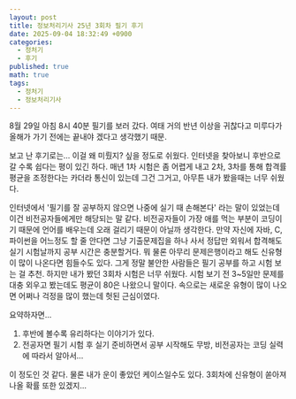 ```yaml
---
layout: post
title: 정보처리기사 25년 3회차 필기 후기
date: 2025-09-04 18:32:49 +0900
categories:
  - 정처기
  - 후기
published: true
math: true
tags:
  - 정처기
  - 정보처리기사
---
```

8월 29일 아침 8시 40분 필기를 보러 갔다. 여태 거의 반년 이상을 귀찮다고 미루다가 올해가 가기 전에는 끝내야 겠다고 생각했기 때문.

보고 난 후기로는... 이걸 왜 미뤘지? 싶을 정도로 쉬웠다. 인터넷을 찾아보니 후반으로 갈 수록 쉽다는 평이 있긴 하다. 매년 1차 시험은 좀 어렵게 내고 2차, 3차를 통해 합격률 평균을 조정한다는 카더라 통신이 있는데 그건 그거고, 아무튼 내가 봤을때는 너무 쉬웠다.

인터넷에서 '필기를 잘 공부하지 않으면 나중에 실기 때 손해본다' 라는 말이 있었는데 이건 비전공자들에게만 해당되는 말 같다. 비전공자들이 가장 애를 먹는 부분이 코딩이기 때문에 언어를 배우는데 오래 걸리기 때문이 아닐까 생각한다. 만약 자신에 자바, C, 파이썬을 어느정도 할 줄 안다면 그냥 기출문제집을 하나 사서 정답만 외워서 합격해도 실기 시험날까지 공부 시간은 충분할거다. 뭐 물론 아무리 문제은행이라고 해도 신유형이 많이 나온다면 힘들수도 있다. 그게 정말 불안한 사람들은 필기 공부를 하고 시험 보는 걸 추천. 하지만 내가 봤던 3회차 시험은 너무 쉬웠다. 시험 보기 전 3~5일만 문제를 대충 외우고 봤는데도 평균이 80은 나왔으니 말이다. 속으로는 새로운 유형이 많이 나오면 어쩌나 걱정을 많이 했는데 헛된 근심이였다.

요약하자면...
1. 후반에 볼수록 유리하다는 이야기가 있다.
2. 전공자면 필기 시험 후 실기 준비하면서 공부 시작해도 무방, 비전공자는 코딩 실력에 따라서 알아서...

이 정도인 것 같다. 물론 내가 운이 좋았던 케이스일수도 있다. 3회차에 신유형이 쏟아져 나올 확률 또한 있겠지...